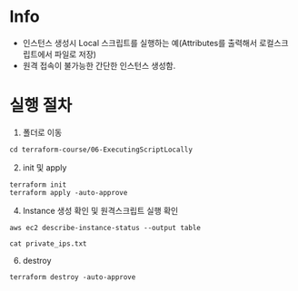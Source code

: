 # Info
* 인스턴스 생성시 Local 스크립트를 실행하는 예(Attributes를 출력해서 로컬스크립트에서 파일로 저장)
* 원격 접속이 불가능한 간단한 인스턴스 생성함.

# 실행 절차
1. 폴더로 이동
```
cd terraform-course/06-ExecutingScriptLocally
```

2. init 및 apply
```
terraform init
terraform apply -auto-approve
```


4. Instance 생성 확인 및 원격스크립트 실행 확인
```
aws ec2 describe-instance-status --output table

cat private_ips.txt
```

6. destroy
```
terraform destroy -auto-approve

```
